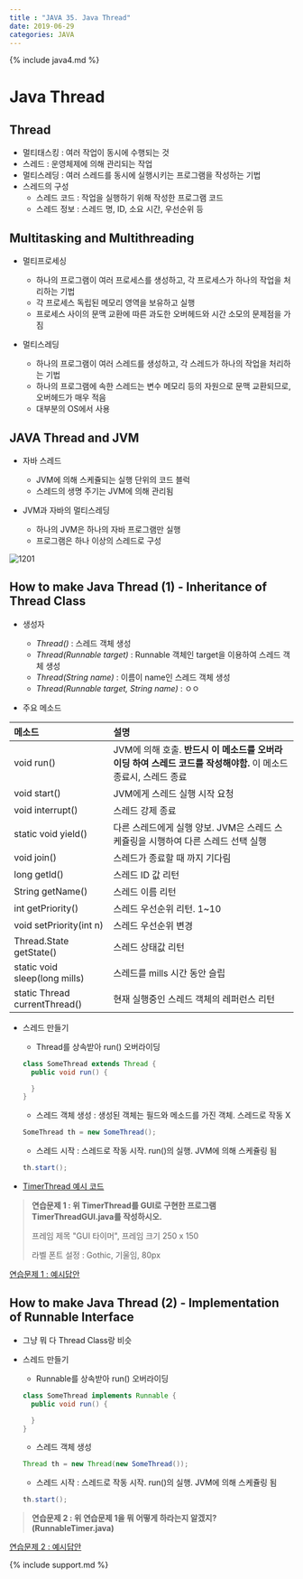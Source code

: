 ```yaml
---
title : "JAVA 35. Java Thread"
date: 2019-06-29
categories: JAVA
---
```


{% include java4.md %}

# Java Thread

## Thread

* 멀티태스킹 : 여러 작업이 동시에 수행되는 것
* 스레드 : 운영체제에 의해 관리되는 작업
* 멀티스레딩 : 여러 스레드를 동시에 실행시키는 프로그램을 작성하는 기법
* 스레드의 구성
  * 스레드 코드 : 작업을 실행하기 위해 작성한 프로그램 코드
  * 스레드 정보 : 스레드 명, ID, 소요 시간, 우선순위 등
  
## Multitasking and Multithreading

* 멀티프로세싱
  * 하나의 프로그램이 여러 프로세스를 생성하고, 각 프로세스가 하나의 작업을 처리하는 기법
  * 각 프로세스 독립된 메모리 영역을 보유하고 실행
  * 프로세스 사이의 문맥 교환에 따른 과도한 오버헤드와 시간 소모의 문제점을 가짐
  
* 멀티스레딩
  * 하나의 프로그램이 여러 스레드를 생성하고, 각 스레드가 하나의 작업을 처리하는 기법
  * 하나의 프로그램에 속한 스레드는 변수 메모리 등의 자원으로 문맥 교환되므로, 오버헤드가 매우 적음
  * 대부분의 OS에서 사용
  
## JAVA Thread and JVM

* 자바 스레드
  * JVM에 의해 스케쥴되는 실행 단위의 코드 블럭
  * 스레드의 생명 주기는 JVM에 의해 관리됨
  
* JVM과 자바의 멀티스레딩
  * 하나의 JVM은 하나의 자바 프로그램만 실행
  * 프로그램은 하나 이상의 스레드로 구성
  
![1201](https://user-images.githubusercontent.com/26007107/60381498-a5415080-9a90-11e9-8e8f-44a1b3e2da53.png)


## How to make Java Thread (1) - Inheritance of Thread Class

* 생성자
  * *Thread()* : 스레드 객체 생성
  * *Thread(Runnable target)* : Runnable 객체인 target을 이용하여 스레드 객체 생성
  * *Thread(String name)* : 이름이 name인 스레드 객체 생성
  * *Thread(Runnable target, String name)* : ㅇㅇ

* 주요 메소드

메소드 | 설명
:---|:---
void run() | JVM에 의해 호출. **반드시 이 메소드를 오버라이딩 하여 스레드 코드를 작성해야함.** 이 메소드 종료시, 스레드 종료
void start() | JVM에게 스레드 실행 시작 요청
void interrupt() | 스레드 강제 종료
static void yield() | 다른 스레드에게 실행 양보. JVM은 스레드 스케쥴링을 시행하여 다른 스레드 선택 실행
void join() | 스레드가 종료할 때 까지 기다림
long getId() | 스레드 ID 값 리턴
String getName() | 스레드 이름 리턴
int getPriority() | 스레드 우선순위 리턴. 1~10
void setPriority(int n) | 스레드 우선순위 변경
Thread.State getState() | 스레드 상태값 리턴
static void sleep(long mills) | 스레드를 mills 시간 동안 슬립
static Thread currentThread() | 현재 실행중인 스레드 객체의 레퍼런스 리턴

* 스레드 만들기
  * Thread를 상속받아 run() 오버라이딩
  
  ~~~java
  class SomeThread extends Thread {
    public void run() {

    }
  }
  ~~~
  
  * 스레드 객체 생성 : 생성된 객체는 필드와 메소드를 가진 객체. 스레드로 작동 X
  
  ~~~java
  SomeThread th = new SomeThread();
  ~~~
  
  * 스레드 시작 : 스레드로 작동 시작. run()의 실행. JVM에 의해 스케쥴링 됨
  
  ~~~java
  th.start();
  ~~~

* [TimerThread 예시 코드](https://github.com/DetegiCE/JavaStudy/blob/master/chapter12/TestTimerThread.java)


> **연습문제 1 : 위 TimerThread를 GUI로 구현한 프로그램 TimerThreadGUI.java를 작성하시오.**
>
> 프레임 제목 "GUI 타이머", 프레임 크기 250 x 150
>
> 라벨 폰트 설정 : Gothic, 기울임, 80px

[연습문제 1 : 예시답안](https://github.com/DetegiCE/JavaStudy/blob/master/chapter12/TimerThreadGUI.java)


## How to make Java Thread (2) - Implementation of Runnable Interface

* 그냥 뭐 다 Thread Class랑 비슷

* 스레드 만들기
  * Runnable를 상속받아 run() 오버라이딩
  
  ~~~java
  class SomeThread implements Runnable {
    public void run() {

    }
  }
  ~~~
  
  * 스레드 객체 생성 
  
  ~~~java
  Thread th = new Thread(new SomeThread());
  ~~~
  
  * 스레드 시작 : 스레드로 작동 시작. run()의 실행. JVM에 의해 스케쥴링 됨
  
  ~~~java
  th.start();
  ~~~


> **연습문제 2 : 위 연습문제 1을 뭐 어떻게 하라는지 알겠지? (RunnableTimer.java)**

[연습문제 2 : 예시답안](https://github.com/DetegiCE/JavaStudy/blob/master/chapter12/RunnableTimer.java)

{% include support.md %}
